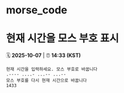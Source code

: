 # morse_code
# 현재 시간을 모스 부호 표시
<!-- MORSE_TIME_START -->
🗓️ **2025-10-07** | ⏰ **14:33 (KST)**

```
현재 시간을 입력하세요. 모스 부호로 바꿉니다
.---- ....- ...-- ...--
모스 부호를 다시 현재 시간으로 바꿉니다
1433
```
<!-- MORSE_TIME_END -->
